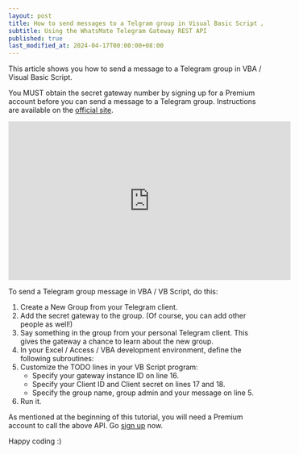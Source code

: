 ```yaml
---
layout: post
title: How to send messages to a Telgram group in Visual Basic Script / VBA
subtitle: Using the WhatsMate Telegram Gateway REST API
published: true
last_modified_at: 2024-04-17T00:00:00+08:00
---
```


This article shows you how to send a message to a Telegram group in VBA / Visual Basic Script.

You MUST obtain the secret gateway number by signing up for a Premium account before you can send a message to a Telegram group. Instructions are available on the [official site](https://www.whatsmate.net/telegram-gateway-subscribe.html).


<iframe width="560" height="315" src="https://www.youtube.com/embed/ZgUpMzF_W1A?rel=0&cc_load_policy=1" frameborder="0" allowfullscreen></iframe>


To send a Telegram group message in VBA / VB Script, do this:

1. Create a New Group from your Telegram client.
2. Add the secret gateway to the group. (Of course, you can add other people as well!)
3. Say something in the group from your personal Telegram client. This gives the gateway a chance to learn about the new group.
4. In your Excel / Access / VBA development environment, define the following subroutines:  <script src="https://gist.github.com/whatsmate/34dc47ecb8ad5d2689d24ea212382cde.js"></script>
5. Customize the TODO lines in your VB Script program:
   * Specify your gateway instance ID on line 16.
   * Specify your Client ID and Client secret on lines 17 and 18.
   * Specify the group name, group admin and your message on line 5.
6. Run it.


As mentioned at the beginning of this tutorial, you will need a Premium account to call the above API. Go [sign up](https://www.whatsmate.net/telegram-gateway-subscribe.html) now.


Happy coding :) 


<br>
<script async src="//pagead2.googlesyndication.com/pagead/js/adsbygoogle.js"></script>
<ins class="adsbygoogle"
     style="display:inline-block;width:728px;height:90px"
     data-ad-client="ca-pub-7383487179928477"
     data-ad-slot="6959057004"></ins>
<script>
(adsbygoogle = window.adsbygoogle || []).push({});
</script>
<br>

